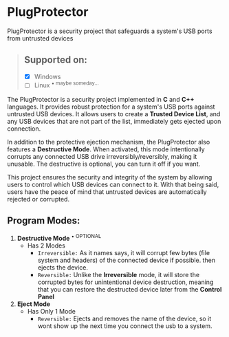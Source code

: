 # PlugProtector
PlugProtector is a security project that safeguards a system's USB ports from untrusted devices


> ## **Supported on**:
> - [x] Windows
> - [ ] Linux <sup>&#8226; maybe someday...</sup>


The PlugProtector is a security project implemented in **C** and **C++** languages.
It provides robust protection for a system's USB ports against untrusted USB devices. It allows users to create a **Trusted Device List**, and any USB devices that are not part of the list, immediately gets ejected upon connection.

In addition to the protective ejection mechanism, the PlugProtector also features a **Destructive Mode**. When activated, this mode intentionally corrupts any connected USB drive irreversibly/reversibly, making it unusable. The destructive is optional, you can turn it off if you want.

This project ensures the security and integrity of the system by allowing users to control which USB devices can connect to it. With that being said, users have the peace of mind that untrusted devices are automatically rejected or corrupted.


## **Program Modes:**
1. **Destructive Mode** <sup>&#8226; OPTIONAL</sup>
   - Has 2 Modes
     - `Irreversible:` As it names says, it will corrupt few bytes (file system and headers) of the connected device if possible. then ejects the device.
     - `Reversible:` Unlike the **Irreversible** mode, it will store the corrupted bytes for unintentional device destruction, meaning that you can restore the destructed device later from the **Control Panel**
2. **Eject Mode**
   - Has Only 1 Mode
     - `Reversible:` Ejects and removes the name of the device, so it wont show up the next time you connect the usb to a system.
